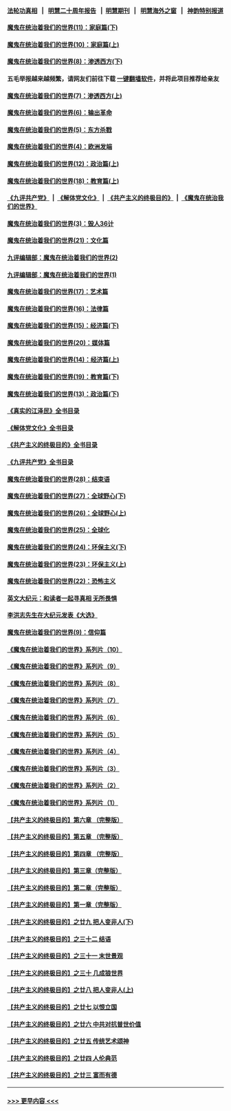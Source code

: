 #### [法轮功真相](https://github.com/gfw-breaker/truth/blob/master/README.md?t=0) &nbsp;&nbsp;|&nbsp;&nbsp; [明慧二十周年报告](https://github.com/gfw-breaker/mh-reports/blob/master/README.md?t=0) &nbsp;&nbsp;|&nbsp;&nbsp;[明慧期刊](https://github.com/gfw-breaker/mh-qikan) &nbsp;&nbsp;|&nbsp;&nbsp; [明慧海外之窗](https://github.com/gfw-breaker/mh-news/blob/master/README.md?t=0) &nbsp;&nbsp;|&nbsp;&nbsp; [神韵特别报道](https://github.com/gfw-breaker/mh-news/blob/master/shenyun.md?t=0)
#### [魔鬼在统治着我们的世界(11)：家庭篇(下)](../pages/nsc422/n10440961.md?t=12211543) 
#### [魔鬼在统治着我们的世界(10)：家庭篇(上)](../pages/nsc422/n10435448.md?t=12211543) 
#### [魔鬼在统治着我们的世界(8)：渗透西方(下)](../pages/nsc422/n10429603.md?t=12211543) 
#### 五毛举报越来越频繁，请网友们前往下载 [一键翻墙软件](https://github.com/gfw-breaker/ssr-accounts)，并将此项目推荐给亲友
#### [魔鬼在统治着我们的世界(7)：渗透西方(上)](../pages/nsc422/n10426013.md?t=12211543) 
#### [魔鬼在统治着我们的世界(6)：输出革命](../pages/nsc422/n10421536.md?t=12211543) 
#### [魔鬼在统治着我们的世界(5)：东方杀戮](../pages/nsc422/n10417707.md?t=12211543) 
#### [魔鬼在统治着我们的世界(4)：欧洲发端](../pages/nsc422/n10414890.md?t=12211543) 
#### [魔鬼在统治着我们的世界(12)：政治篇(上)](../pages/nsc422/n10444576.md?t=12211543) 
#### [魔鬼在统治着我们的世界(18)：教育篇(上)](../pages/nsc422/n10526970.md?t=12211543) 
#### [《九评共产党》](https://github.com/begood0513/9ping.md/blob/master/README.md) &nbsp;|&nbsp; [《解体党文化》](../../../../jtdwh.md/blob/master/README.md)  &nbsp;|&nbsp; [《共产主义的终极目的》](../../../../gczydzjmd.md/blob/master/README.md) &nbsp;|&nbsp; [《魔鬼在统治我们的世界》](../../../../mgztzwmdsj.md/blob/master/README.md) 
#### [魔鬼在统治着我们的世界(3)：毁人36计](../pages/nsc422/n10411583.md?t=12211543) 
#### [魔鬼在统治着我们的世界(21)：文化篇](../pages/nsc422/n10597706.md?t=12211543) 
#### [九评编辑部：魔鬼在统治着我们的世界(2)](../pages/nsc422/n10410036.md?t=12211543) 
#### [九评编辑部：魔鬼在统治着我们的世界(1)](../pages/nsc422/n10406825.md?t=12211543) 
#### [魔鬼在统治着我们的世界(17)：艺术篇](../pages/nsc422/n10499093.md?t=12211543) 
#### [魔鬼在统治着我们的世界(16)：法律篇](../pages/nsc422/n10485969.md?t=12211543) 
#### [魔鬼在统治着我们的世界(15)：经济篇(下)](../pages/nsc422/n10469975.md?t=12211543) 
#### [魔鬼在统治着我们的世界(20)：媒体篇](../pages/nsc422/n10586579.md?t=12211543) 
#### [魔鬼在统治着我们的世界(14)：经济篇(上)](../pages/nsc422/n10457370.md?t=12211543) 
#### [魔鬼在统治着我们的世界(19)：教育篇(下)](../pages/nsc422/n10564808.md?t=12211543) 
#### [魔鬼在统治着我们的世界(13)：政治篇(下)](../pages/nsc422/n10448270.md?t=12211543) 
#### [《真实的江泽民》全书目录](../pages/nsc422/n13721399.md?t=12211543) 
#### [《解体党文化》全书目录](../pages/nsc422/n13721157.md?t=12211543) 
#### [《共产主义的终极目的》全书目录](../pages/nsc422/n13721048.md?t=12211543) 
#### [《九评共产党》全书目录](../pages/nsc422/n13708085.md?t=12211543) 
#### [魔鬼在统治着我们的世界(28)：结束语](../pages/nsc422/n10936246.md?t=12211543) 
#### [魔鬼在统治着我们的世界(27)：全球野心(下)](../pages/nsc422/n10928319.md?t=12211543) 
#### [魔鬼在统治着我们的世界(26)：全球野心(上)](../pages/nsc422/n10900318.md?t=12211543) 
#### [魔鬼在统治着我们的世界(25)：全球化](../pages/nsc422/n10788205.md?t=12211543) 
#### [魔鬼在统治着我们的世界(24)：环保主义(下)](../pages/nsc422/n10695307.md?t=12211543) 
#### [魔鬼在统治着我们的世界(23)：环保主义(上)](../pages/nsc422/n10688613.md?t=12211543) 
#### [魔鬼在统治着我们的世界(22)：恐怖主义](../pages/nsc422/n10614727.md?t=12211543) 
#### [英文大纪元：和读者一起寻真相 无所畏惧](../pages/nsc422/n12542027.md?t=12211543) 
#### [李洪志先生在大纪元发表《大选》](../pages/nsc422/n12534746.md?t=12211543) 
#### [魔鬼在统治着我们的世界(9)：信仰篇](../pages/nsc422/n10432159.md?t=12211543) 
#### [《魔鬼在统治着我们的世界》系列片（10）](../pages/nsc422/n12292670.md?t=12211543) 
#### [《魔鬼在统治着我们的世界》系列片（9）](../pages/nsc422/n12290859.md?t=12211543) 
#### [《魔鬼在统治着我们的世界》系列片（8）](../pages/nsc422/n12287445.md?t=12211543) 
#### [《魔鬼在统治着我们的世界》系列片（7）](../pages/nsc422/n12283425.md?t=12211543) 
#### [《魔鬼在统治着我们的世界》系列片（6）](../pages/nsc422/n12282314.md?t=12211543) 
#### [《魔鬼在统治着我们的世界》系列片（5）](../pages/nsc422/n12281419.md?t=12211543) 
#### [《魔鬼在统治着我们的世界》系列片（4）](../pages/nsc422/n12274024.md?t=12211543) 
#### [《魔鬼在统治着我们的世界》系列片（3）](../pages/nsc422/n12271322.md?t=12211543) 
#### [《魔鬼在统治着我们的世界》系列片（2）](../pages/nsc422/n12269049.md?t=12211543) 
#### [《魔鬼在统治着我们的世界》系列片（1）](../pages/nsc422/n12267575.md?t=12211543) 
#### [【共产主义的终极目的】第六章 （完整版）](../pages/nsc422/n11428913.md?t=12211543) 
#### [【共产主义的终极目的】第五章 （完整版）](../pages/nsc422/n11428912.md?t=12211543) 
#### [【共产主义的终极目的】第四章 （完整版）](../pages/nsc422/n11428907.md?t=12211543) 
#### [【共产主义的终极目的】第三章（完整版）](../pages/nsc422/n11428848.md?t=12211543) 
#### [【共产主义的终极目的】第二章（完整版）](../pages/nsc422/n11428831.md?t=12211543) 
#### [【共产主义的终极目的】第一章（完整版）](../pages/nsc422/n11417651.md?t=12211543) 
#### [【共产主义的终极目的】之廿九 把人变非人(下)](../pages/nsc422/n11344140.md?t=12211543) 
#### [【共产主义的终极目的】之三十二 结语](../pages/nsc422/n11360535.md?t=12211543) 
#### [【共产主义的终极目的】之三十一 末世景观](../pages/nsc422/n11351129.md?t=12211543) 
#### [【共产主义的终极目的】之三十 几成狼世界](../pages/nsc422/n11348280.md?t=12211543) 
#### [【共产主义的终极目的】之廿八 把人变非人(上)](../pages/nsc422/n11340492.md?t=12211543) 
#### [【共产主义的终极目的】之廿七 以恨立国](../pages/nsc422/n11336944.md?t=12211543) 
#### [【共产主义的终极目的】之廿六 中共对抗普世价值](../pages/nsc422/n11324785.md?t=12211543) 
#### [【共产主义的终极目的】之廿五 传统艺术颂神](../pages/nsc422/n11296396.md?t=12211543) 
#### [【共产主义的终极目的】之廿四 人伦典范](../pages/nsc422/n11296397.md?t=12211543) 
#### [【共产主义的终极目的】之廿三 富而有德](../pages/nsc422/n11283598.md?t=12211543) 

----
#### [ >>> 更早内容 <<< ](../indexes/nsc422-earlier.md)
